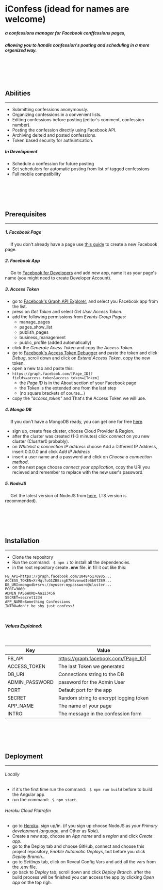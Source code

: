 # iConfess (idead for names are welcome)


##### a confessions manager for Facebook conffessions pages,
##### allowing you to handle confession's posting and scheduling in a more orgenized way.

<br/>
<br/>
<br/>
<br/>

## Abilities
------
  * Submitting confessions anonymously.
  * Organizing confessions in a convenient lists.
  * Editing confessions before posting (editor's comment, confession number).
  * Posting the confession directly using Facebook API.
  * Archiving delteld and posted confessions.
  * Token based security for authuntication.


##### In Development
  * Schedule a confession for future posting
  * Set schedulers for automatic posting from list of tagged confessions
  * Full mobile compatibility

<br/>
<br/>
<br/>
<br/>

## Prerequisites
------

##### 1. Facebook Page
&emsp; If you don't already have a page use [this guide](https://www.facebook.com/help/104002523024878) to create a new Facebook page.
##### 2. Facebook App
&emsp; Go to [Facebook for Developers](https://developers.facebook.com/apps/) and add new app, name it as your page's name (you might need to create Developer Account).
##### 3. Access Token
* go to [Facebook's Graph API Explorer](https://developers.facebook.com/tools/explorer), and select you Facebook app from the list.
* press on _Get Token_ and select _Get User Access Token_.
* add the following permissions from _Events Group Pages_:
    * manage_pages
	* pages_show_list
	* publish_pages
	* business_management
	* public_profile (added automatically)
* click the _Generate Acess Token_ and copy the _Access Token_.
* go to [Facebook's Access Token Debugger](https://developers.facebook.com/tools/debug/accesstoken/) and paste the token and click _Debug_, scroll down and click on _Extend Access Token_, copy the new token.
* open a new tab and paste this:
* `https://graph.facebook.com/[Page_ID]?fields=access_token&access_token=[Token]` 
    *  the _Page ID_ is in the  About section of your Facebook page
    *  the Token is the extended one from the last step
    * (no square brackets of course...)
* copy the _"access_token"_ and That's the Access Token we will use.
##### 4. Mongo DB
&emsp; If you don't have a MongoDB ready, you can get one for free [here](https://www.mongodb.com/atlas-signup-from-mlab?).
* sign up, create free cluster, choose Cloud Provider & Region.
* after the cluster was created (1-3 minutes) click _connect_ on you new cluster (Clusrter0 probably).
* on _Whitelist a connection IP address_ choose Add a Different IP Address, insert 0.0.0.0 and click _Add IP Address_
* insert a user name and a password and click on _Choose a connection method_.
* on the next page choose _connect your application_, copy the URI you recieved and remember to replace _<password>_ with the new user's password.

##### 5. NodeJS
&emsp; Get the latest version of NodeJS from [here](https://nodejs.org/en/), LTS version is recommended).

<br/>
<br/>
<br/>
<br/>

## Installation
------
* Clone the repository
* Run the command: ``` $ npm i``` to install all the dependencies.
* in the root repository create **.env** file. in fill it out like this:
```
FB_API=https://graph.facebook.com/104845176905...
ACCESS_TOKEN=XrHqlfuG1ZB8zsgE7kBvovwdIeSb0TZB9...
DB_URI=mongodb+srv://myuser:mypassword@cluster...
PORT=3000
ADMIN_PASSWORD=Aa123456
SECRET=secret1234
APP_NAME=Somethimg Confessions
INTRO=don't be shy just confess!
```

<br/>

##### Values Explained:

<br/>

| Key | Value |
| ------------- |-------------|
| FB_API  | https://graph.facebook.com/[Page_ID] |
| ACCESS_TOKEN| The last Token we generated |
| DB_URI | Connections string to the DB  |
| ADMIN_PASSWORD |password for the Admin  User |
| PORT |Default port for the app |
| SECRET| Random string to encrypt logging token|
| APP_NAME | The name of your page|
| INTRO | The message in the confession form |

<br/>
<br/>
<br/>
<br/>

## Deployment
------
###### Locally
* if it's the first time run the command: ``` $ npm run build``` before to build the Angular app.
* run the command: ``` $ npm start```.
###### Heroku Cloud Platrofm
* go to [Heroku](https://www.heroku.com/). sign up/in. (if you sign up choose NodeJS as _your Primary development language_, and Other as _Role_).
* Create a new app, choose an _App name_ and a _region_ and click _Create app_.
* go to the Deploy tab and choose GitHub, connect and choose this project repository, _Enable Automatic Deploys_, but before you click _Deploy Branch_...
* go to _Settings_ tab, click on Reveal Config Vars and add all the vars from the .env file.
* go back to _Deploy_ tab, scroll down and click _Deploy Branch_. after the build process will be finished you can access the app by clicking  _Open app_ on the top righ.
